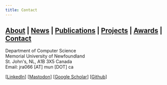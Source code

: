 ```yaml
---
title: Contact
---
```


## [About](index.md) | [News](news.md) | [Publications](publications.md) | [Projects](projects.md) | [Awards](awards.md) | [Contact](contact.md)

Department of Computer Science<br />
Memorial University of Newfoundland<br />
St. John's, NL, A1B 3X5 Canada<br />
Email: jra066 [AT] mun [DOT] ca<br />

[[LinkedIn](https://www.linkedin.com/in/jranaraki)] [[Mastodon](https://fediscience.org/@jranaraki)] [[Google Scholar](https://scholar.google.ca/citations?user=7m2iN10AAAAJ&hl=en)] [[Github](http://github.com/jranaraki)]
